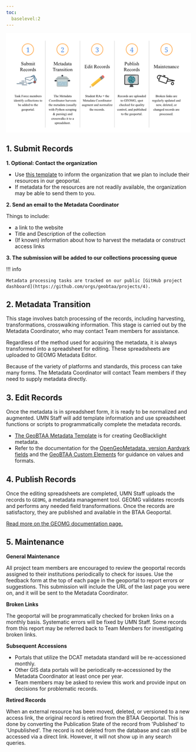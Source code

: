 ```yaml
---
toc:
  baselevel:2
---
```



![Metadata Workflow](./images/btaa-metadata-workflow.png)


## 1. Submit Records

**1. Optional: Contact the organization**

- Use [this template](https://docs.google.com/document/d/1xqYbutgsrH5UTjKC9m5oBagIgk-8sSCpbYiZ5-tlZr8/edit?usp=sharing) to inform the organization that we plan to include their resources in our geoportal.
- If metadata for the resources are not readily available, the organization may be able to send them to you.

**2. Send an email to the Metadata Coordinator**

Things to include:

- a link to the website
- Title and Description of the collection
- (If known) information about how to harvest the metadata or construct access links

**3. The submission will be added to our collections processing queue**

!!! info

	Metadata processing tasks are tracked on our public [GitHub project dashboard](https://github.com/orgs/geobtaa/projects/4).


## 2. Metadata Transition

This stage involves batch processing of the records, including harvesting, transformations, crosswalking information. This stage is carried out by the Metadata Coordinator, who may contact Team members for assistance.

Regardless of the method used for acquiring the metadata, it is always transformed into a spreadsheet for editing. These spreadsheets are uploaded to GEOMG Metadata Editor.

Because of the variety of platforms and standards, this process can take many forms. The Metadata Coordinator will contact Team members if they need to supply metadata directly. 


## 3. Edit Records

Once the metadata is in spreadsheet form, it is ready to be normalized and augmented. UMN Staff will add template information and use spreadsheet functions or scripts to programmatically complete the metadata records.

- [The GeoBTAA Metadata Template](http://z.umn.edu/b1g-template) is for creating GeoBlacklight metadata.
- Refer to the documentation for the [OpenGeoMetadata, version Aardvark fields](https://opengeometadata.org/docs/ogm-aardvark) and the [GeoBTAA Custom Elements](b1g-custom-elements.md) for guidance on values and formats.


## 4. Publish Records

Once the editing spreadsheets are completed, UMN Staff uploads the records to `GEOMG`, a metadata management tool. GEOMG validates records and performs any needed field transformations. Once the records are satisfactory, they are published and available in the BTAA Geoportal.

[Read more on the GEOMG documentation page.](geomg.md)


## 5. Maintenance

**General Maintenance**

All project team members are encouraged to review the geoportal records assigned to their institutions periodically to check for issues. Use the feedback form at the top of each page in the geoportal to report errors or suggestions.  This submission will include the URL of the last page you were on, and it will be sent to the Metadata Coordinator.


**Broken Links**

The geoportal will be programmatically checked for broken links on a monthly basis. Systematic errors will be fixed by UMN Staff. Some records from this report may be referred back to Team Members for investigating broken links.


**Subsequent Accessions**

* Portals that utilize the DCAT metadata standard will be re-accessioned monthly.
* Other GIS data portals will be periodically re-accessioned by the Metadata Coordinator at least once per year.
* Team members may be asked to review this work and provide input on decisions for problematic records.

**Retired Records**

When an external resource has been moved, deleted, or versioned to a new access link, the original record is retired from the BTAA Geoportal. This is done by converting the Publication State of the record from 'Published' to 'Unpublished'. The record is not deleted from the database and can still be accessed via a direct link. However, it will not show up in any search queries.


